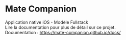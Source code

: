 # Mate Companion

Application native iOS - Modèle Fullstack  
Lire la documentation pour plus de détail sur ce projet.  
Documentation : https://mate-companion.github.io/docs/
